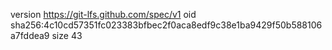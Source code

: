 version https://git-lfs.github.com/spec/v1
oid sha256:4c10cd57351fc023383bfbec2f0aca8edf9c38e1ba9429f50b588106a7fddea9
size 43
